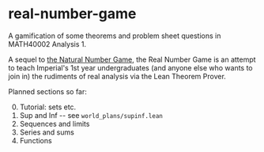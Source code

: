 # real-number-game
A gamification of some theorems and problem sheet questions in MATH40002 Analysis 1.

A sequel to [the Natural Number Game](http://wwwf.imperial.ac.uk/~buzzard/xena/natural_number_game/),
the Real Number Game is an attempt to teach Imperial's 1st year undergraduates
(and anyone else who wants to join in) the rudiments of real analysis via the Lean Theorem Prover.

Planned sections so far:

0) Tutorial: sets etc.
1) Sup and Inf -- see `world_plans/supinf.lean`
2) Sequences and limits
3) Series and sums
5) Functions
